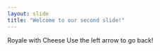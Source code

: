 ```yaml
---
layout: slide
title: "Welcome to our second slide!"
---
```

Royale with Cheese
Use the left arrow to go back!
